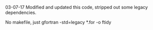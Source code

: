 03-07-17
Modified and updated this code, stripped out some legacy dependencies.

No makefile, just gfortran -std=legacy *.for -o ftidy

